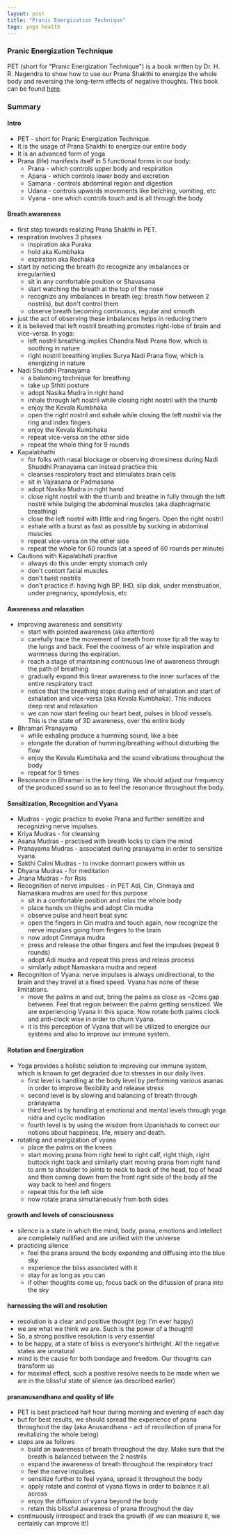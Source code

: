 ```yaml
---
layout: post
title: "Pranic Energization Technique"
tags: yoga health
---
```


### Pranic Energization Technique
PET (short for "Pranic Energization Technique") is a book written by
Dr. H. R. Nagendra to show how to use our Prana Shakthi to energize the whole
body and reversing the long-term effects of negative thoughts. This book can be
found [here](https://www.amazon.com/Pranic-Energisation-Technique-PET-Nagendra/dp/8187313102).

### Summary
#### Intro
* PET - short for Pranic Energization Technique.
* It is the usage of Prana Shakthi to energize our entire body
* It is an advanced form of yoga
* Prana (life) manifests itself in 5 functional forms in our body:
  - Prana - which controls upper body and respiration
  - Apana - which controls lower body and excretion
  - Samana - controls abdominal region and digestion
  - Udana - controls upwards movements like belching, vomiting, etc
  - Vyana - one which controls touch and is all through the body

#### Breath awareness
* first step towards realizing Prana Shakthi in PET.
* respiration involves 3 phases
  - inspiration aka Puraka
  - hold aka Kumbhaka
  - expiration aka Rechaka
* start by noticing the breath (to recognize any imbalances or irregularities)
  - sit in any comfortable position or Shavasana
  - start watching the breath at the top of the nose
  - recognize any imbalances in breath (eg: breath flow between 2 nostrils), but
    don't control them
  - observe breath becoming continuous, regular and smooth
* just the act of observing these imbalances helps in reducing them
* it is believed that left nostril breathing promotes right-lobe of brain and
  vice-versa. In yoga:
  - left nostril breathing implies Chandra Nadi Prana flow, which is soothing in
    nature
  - right nostril breathing implies Surya Nadi Prana flow, which is energizing
    in nature
* Nadi Shuddhi Pranayama
  - a balancing technique for breathing
  - take up Sthiti posture
  - adopt Nasika Mudra in right hand
  - inhale through left nostril while closing right nostril with the thumb
  - enjoy the Kevala Kumbhaka
  - open the right nostril and exhale while closing the left nostril via the
    ring and index fingers
  - enjoy the Kevala Kumbhaka
  - repeat vice-versa on the other side
  - repeat the whole thing for 9 rounds
* Kapalabhathi
  - for folks with nasal blockage or observing drowsiness during Nadi Shuddhi
    Pranayama can instead practice this
  - cleanses respiratory tract and stimulates brain cells
  - sit in Vajrasana or Padmasana
  - adopt Nasika Mudra in right hand
  - close right nostril with the thumb and breathe in fully through the left
    nostril while bulging the abdominal muscles (aka diaphragmatic breathing)
  - close the left nostril with little and ring fingers. Open the right nostril
  - exhale with a burst as fast as possible by sucking in abdominal muscles
  - repeat vice-versa on the other side
  - repeat the whole for 60 rounds (at a speed of 60 rounds per minute)
* Cautions with Kapalabhati practive
  - always do this under empty stomach only
  - don't contort facial muscles
  - don't twist nostrils
  - don't practice if: having high BP, IHD, slip disk, under menstruation, under
    pregnancy, spondylosis, etc

#### Awareness and relaxation
* improving awareness and sensitivity
  - start with pointed awareness (aka attention)
  - carefully trace the movement of breath from nose tip all the way to the lungs
    and back. Feel the coolness of air while inspiration and warmness during the
    expiration.
  - reach a stage of maintaining continuous line of awareness through the path of
    breathing
  - gradually expand this linear awareness to the inner surfaces of the entire
    respiratory tract
  - notice that the breathing stops during end of inhalation and start of
    exhalation and vice-versa (aka Kevala Kumbhaka). This induces deep rest and
    relaxation
  - we can now start feeling our heart beat, pulses in blood vessels. This is the
    state of 3D awareness, over the entire body
* Bhramari Pranayama
  - while exhaling produce a humming sound, like a bee
  - elongate the duration of humming/breathing without disturbing the flow
  - enjoy the Kevala Kumbhaka and the sound vibrations throughout the body
  - repeat for 9 times
* Resonance in Bhramari is the key thing. We should adjust our frequency of the
  produced sound so as to feel the resonance throughout the body.

#### Sensitization, Recognition and Vyana
* Mudras - yogic practice to evoke Prana and further sensitize and recognizing
  nerve impulses.
* Kriya Mudras - for cleansing
* Asana Mudras - practised with breath locks to clam the mind
* Pranayama Mudras - associated during pranayama in order to sensitize vyana.
* Sakthi Calini Mudras - to invoke dormant powers within us
* Dhyana Mudras - for meditation
* Jnana Mudras - for Rsis
* Recognition of nerve impulses - in PET Adi, Cin, Cinmaya and
  Namaskara mudras are used for this purpose
  - sit in a comfortable position and relax the whole body
  - place hands on thighs and adopt Cin mudra
  - observe pulse and heart beat sync
  - open the fingers in Cin mudra and touch again, now recognize the nerve
    impulses going from fingers to the brain
  - now adopt Cinmaya mudra
  - press and release the other fingers and feel the impulses (repeat 9 rounds)
  - adopt Adi mudra and repeat this press and releas process
  - similarly adopt Namaskara mudra and repeat
* Recognition of Vyana: nerve impulses is always unidirectional, to the brain
  and they travel at a fixed speed. Vyana has none of these limitations.
  - move the palms in and out, bring the palms as close as ~2cms gap between.
    Feel that region between the palms getting sensitized. We are experiencing
    Vyana in this space. Now rotate both palms clock and anti-clock wise in
    order to churn Vyana.
  - it is this perception of Vyana that will be utilized to energize our systems
    and also to improve our immune system.

#### Rotation and Energization
* Yoga provides a holistic solution to improving our immune system, which is
  known to get degraded due to stresses in our daily lives.
  - first level is handling at the body level by performing various asanas in
    order to improve flexibility and release stress
  - second level is by slowing and balancing of breath through pranayama
  - third level is by handling at emotional and mental levels through yoga nidra
    and cyclic meditation
  - fourth level is by using the wisdom from Upanishads to correct our notions
    about happiness, life, misery and death.
* rotating and energization of vyana
  - place the palms on the knees
  - start moving prana from right heel to right calf, right thigh, right buttock
    right back and similarly start moving prana from right hand to arm to shoulder
    to joints to neck to back of the head, top of head and then coming down from
    the front right side of the body all the way back to heel and fingers
  - repeat this for the left side
  - now rotate prana simultaneously from both sides

#### growth and levels of consciousness
* silence is a state in which the mind, body, prana, emotions and intellect are
  completely nullified and are unified with the universe
* practicing silence
  - feel the prana around the body expanding and diffusing into the blue sky
  - experience the bliss associated with it
  - stay for as long as you can
  - if other thoughts come up, focus back on the difussion of prana into the sky

#### harnessing the will and resolution
* resolution is a clear and positive thought (eg: I'm ever happy)
* we are what we think we are. Such is the power of a thought!
* So, a strong positive resolution is very essential
* to be happy, at a state of bliss is everyone's birthright. All the negative
  states are unnatural
* mind is the cause for both bondage and freedom. Our thoughts can transform us
* for maximal effect, such a positive resolve needs to be made when we are in
  the blissful state of silence (as described earlier)

#### prananusandhana and quality of life
* PET is best practiced half hour during morning and evening of each day
* but for best results, we should spread the experience of prana throughout the
  day (aka Anusandhana - act of recollection of prana for revitalizing the whole
  being)
* steps are as follows
  - build an awareness of breath throughout the day. Make sure that the breath
    is balanced between the 2 nostrils
  - expand the awareness of breath throughout the respiratory tract
  - feel the nerve impulses
  - sensitize further to feel vyana, spread it throughout the body
  - apply rotate and control of vyana flows in order to balance it all across
  - enjoy the diffusion of vyana beyond the body
  - retain this blissful awareness of prana throughout the day
* continuously introspect and track the growth (if we can measure it, we
  certainly can improve it!)
